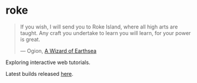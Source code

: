 # roke

> If you wish, I will send you to Roke Island, where all high arts are taught. Any craft you undertake to learn you will learn, for your power is great.
> 
> &mdash; Ogion, [A Wizard of Earthsea](https://en.wikipedia.org/wiki/A_Wizard_of_Earthsea)

Exploring interactive web tutorials.

Latest builds released [here](http://mikejanger.net/roke).

